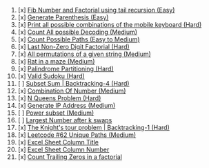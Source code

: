 01. [x]   [Fib Number and Factorial using tail recursion (Easy)](https://github.com/R-I-T-I-K/CP_CipherSchools/blob/main/Day%202/Assignment/Fib%26Fac-TailRecur.cpp)
02. [x]   [Generate Parenthesis (Easy)](https://github.com/R-I-T-I-K/CP_CipherSchools/blob/main/Day%202/Assignment/GenerateParathesis.cpp)
03. [x]   [Print all possible combinations of the mobile keyboard (Hard)](https://github.com/R-I-T-I-K/CP_CipherSchools/blob/main/Day%202/Assignment/Keypad.cpp)
04. [x]   [Count All possible Decoding (Medium)](https://github.com/R-I-T-I-K/CP_CipherSchools/blob/main/Day%202/Assignment/PossibleDecoding.cpp)
05. [x]   [Count Possible Paths (Easy to Medium)](https://github.com/R-I-T-I-K/CP_CipherSchools/blob/main/Day%202/Assignment/PossiblePaths.cpp)
06. [x]   [Last Non-Zero Digit Factorial (Hard)](https://github.com/R-I-T-I-K/CP_CipherSchools/blob/main/Day%202/Assignment/LastNonZeroDigit.cpp)
07. [x]   [All permutations of a given string (Medium)](https://github.com/R-I-T-I-K/CP_CipherSchools/blob/main/Day%202/Assignment/PermutString.cpp)
08. [x]   [Rat in a maze (Medium)](https://github.com/R-I-T-I-K/CP_CipherSchools/blob/main/Day%202/Assignment/RatInMaze.cpp)
09. [x]   [Palindrome Partitioning (Hard)](https://github.com/R-I-T-I-K/CP_CipherSchools/blob/main/Day%202/Assignment/PalindromePartition.cpp)
10. [x]   [Valid Sudoku (Hard)](https://github.com/R-I-T-I-K/CP_CipherSchools/blob/main/Day%202/Assignment/ValidSudoku.cpp)
11. [ ]   [Subset Sum | Backtracking-4 (Hard)](https://github.com/R-I-T-I-K/CP_CipherSchools/blob/main/Day%202/Assignment/SubsetSum.cpp)
12. [x]   [Combination Of Number (Medium)](https://github.com/R-I-T-I-K/CP_CipherSchools/blob/main/Day%202/Assignment/CombNumber.cpp)
13. [x]   [N Queens Problem (Hard)](https://github.com/R-I-T-I-K/CP_CipherSchools/blob/main/Day%202/Assignment/NQueens.cpp)
14. [x]   [Generate IP Address (Medium)](https://github.com/R-I-T-I-K/CP_CipherSchools/blob/main/Day%202/Assignment/GenerateIP.cpp)
15. [ ]   [Power subset (Medium)](https://github.com/R-I-T-I-K/CP_CipherSchools/blob/main/Day%202/Assignment/PowerSubset.cpp)
16. [ ]   [Largest Number after k swaps](https://github.com/R-I-T-I-K/CP_CipherSchools/blob/main/Day%202/Assignment/LargestNumberAfterSwaps.cpp)
17. [x]   [The Knight's tour problem | Backtracking-1 (Hard)](https://github.com/R-I-T-I-K/CP_CipherSchools/blob/main/Day%202/Assignment/Knight.cpp)
18. [x]   [Leetcode #62 Unique Paths (Medium)](https://github.com/R-I-T-I-K/CP_CipherSchools/blob/main/Day%202/Assignment/UniquePaths.cpp)
19. [x]   [Excel Sheet Column Title](https://github.com/R-I-T-I-K/CP_CipherSchools/blob/main/Day%202/Assignment/ColumnTitle.cpp)
20. [x]   [Excel Sheet Column Number](https://github.com/R-I-T-I-K/CP_CipherSchools/blob/main/Day%202/Assignment/ColumnNumber.cpp)
21. [x]   [Count Trailing Zeros in a factorial](https://github.com/R-I-T-I-K/CP_CipherSchools/blob/main/Day%202/Assignment/TrailingZeroes.cpp)
